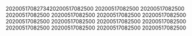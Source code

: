 2020051708273420200517082500
20200517082500
20200517082500
20200517082500
20200517082500
20200517082500
20200517082500
20200517082500
20200517082500
20200517082500
20200517082500
20200517082500
20200517082500
20200517082500
20200517082500

